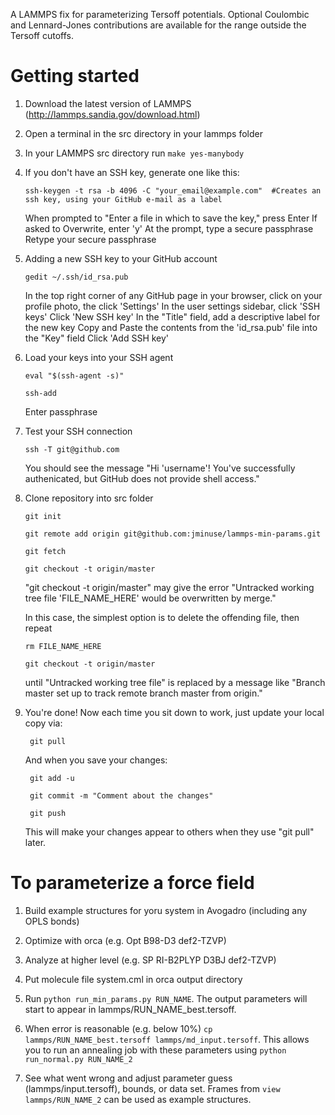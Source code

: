 A LAMMPS fix for parameterizing Tersoff potentials. Optional Coulombic and Lennard-Jones contributions are available for the range outside the Tersoff cutoffs. 

# Getting started

1.	Download the latest version of LAMMPS (http://lammps.sandia.gov/download.html)
	
2.	Open a terminal in the src directory in your lammps folder

3.	In your LAMMPS src directory run `make yes-manybody`
	
4.	If you don't have an SSH key, generate one like this:

		ssh-keygen -t rsa -b 4096 -C "your_email@example.com"  #Creates an ssh key, using your GitHub e-mail as a label
		
	When prompted to "Enter a file in which to save the key," press Enter
	If asked to Overwrite, enter 'y'
	At the prompt, type a secure passphrase
	Retype your secure passphrase

5.	Adding a new SSH key to your GitHub account

		gedit ~/.ssh/id_rsa.pub
	
	In the top right corner of any GitHub page in your browser, click on your profile photo, the click 'Settings'
	In the user settings sidebar, click 'SSH keys'
	Click 'New SSH key'
	In the "Title" field, add a descriptive label for the new key
	Copy and Paste the contents from the 'id_rsa.pub' file into the "Key" field
	Click 'Add SSH key'

6.	Load your keys into your SSH agent
	
		eval "$(ssh-agent -s)"
		
		ssh-add
		
	Enter passphrase
	
7.	Test your SSH connection

		ssh -T git@github.com
		
	You should see the message "Hi 'username'! You've successfully authenicated, but GitHub does not provide shell access."

8.	Clone repository into src folder
	
		git init
		
		git remote add origin git@github.com:jminuse/lammps-min-params.git
		
		git fetch
		
		git checkout -t origin/master

	"git checkout -t origin/master" may give the error "Untracked working tree file 'FILE_NAME_HERE' would be overwritten by merge."

	In this case, the simplest option is to delete the offending file, then repeat

		rm FILE_NAME_HERE

		git checkout -t origin/master 

	until "Untracked working tree file" is replaced by a message like "Branch master set up to track remote branch master from origin."

9. You're done! Now each time you sit down to work, just update your local copy via:

		git pull

	And when you save your changes:

		git add -u

		git commit -m "Comment about the changes"

		git push

	This will make your changes appear to others when they use "git pull" later.

# To parameterize a force field

1.	Build example structures for yoru system in Avogadro (including any OPLS bonds)

2.	Optimize with orca (e.g. Opt B98-D3 def2-TZVP)

3.	Analyze at higher level (e.g. SP RI-B2PLYP D3BJ def2-TZVP)

4.	Put molecule file system.cml in orca output directory

5.	Run `python run_min_params.py RUN_NAME`. The output parameters will start to appear in lammps/RUN_NAME_best.tersoff.

7.	When error is reasonable (e.g. below 10%) `cp lammps/RUN_NAME_best.tersoff lammps/md_input.tersoff`. This allows you to run an annealing job with these parameters using `python run_normal.py RUN_NAME_2`

9.	See what went wrong and adjust parameter guess (lammps/input.tersoff), bounds, or data set. Frames from `view lammps/RUN_NAME_2` can be used as example structures. 

